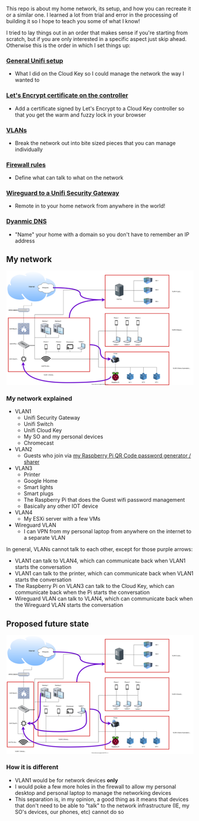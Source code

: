 This repo is about my home network, its setup, and how you can recreate it or a similar one. I learned a lot from trial and error in the processing of building it so I hope to teach you some of what I know!

I tried to lay things out in an order that makes sense if you're starting from scratch, but if you are only interested in a specific aspect just skip ahead. Otherwise this is the order in which I set things up:


### [General Unifi setup](https://github.com/kmanc/unifi_network_setup/blob/master/unifi.md)
- What I did on the Cloud Key so I could manage the network the way I wanted to


### [Let's Encrypt certificate on the controller](https://github.com/kmanc/unifi_network_setup/blob/master/letsencrypt.md)
- Add a certificate signed by Let's Encrypt to a Cloud Key controller so that you get the warm and fuzzy lock in your browser


### [VLANs](https://github.com/kmanc/unifi_network_setup/blob/master/vlans.md)
- Break the network out into bite sized pieces that you can manage individually


### [Firewall rules](https://github.com/kmanc/unifi_network_setup/blob/master/firewall.md)
- Define what can talk to what on the network


### [Wireguard to a Unifi Security Gateway](https://github.com/kmanc/unifi_network_setup/blob/master/wireguard.md)
- Remote in to your home network from anywhere in the world!


### [Dyanmic DNS](https://github.com/kmanc/unifi_network_setup/blob/master/dynamicdns.md)
- "Name" your home with a domain so you don't have to remember an IP address


## My network


![Could not load Network Diagram](images/network_diagram.svg)


### My network explained


- VLAN1
  - Unifi Security Gateway
  - Unifi Switch
  - Unifi Cloud Key
  - My SO and my personal devices
  - Chromecast
- VLAN2
  - Guests who join via [my Raspberry Pi QR Code password generator / sharer](https://github.com/kmanc/wifi_qr)
- VLAN3
  - Printer
  - Google Home
  - Smart lights
  - Smart plugs
  - The Raspberry Pi that does the Guest wifi password management
  - Basically any other IOT device
- VLAN4
  - My ESXi server with a few VMs
- Wireguard VLAN
  - I can VPN from my personal laptop from anywhere on the internet to a separate VLAN

In general, VLANs cannot talk to each other, except for those purple arrows:
- VLAN1 can talk to VLAN4, which can communicate back when VLAN1 starts the conversation
- VLAN1 can talk to the printer, which can communicate back when VLAN1 starts the conversation
- The Raspberry Pi on VLAN3 can talk to the Cloud Key, which can communicate back when the Pi starts the conversation
- Wireguard VLAN can talk to VLAN4, which can communicate back when the Wireguard VLAN starts the conversation


## Proposed future state


![Could not load future-state Network Diagram](/images/future_network_diagram.svg)


### How it is different


- VLAN1 would be for network devices **only**
- I would poke a few more holes in the firewall to allow my personal desktop and personal laptop to manage the networking devices
- This separation is, in my opinion, a good thing as it means that devices that don't need to be able to "talk" to the network infrastructure (IE, my SO's devices, our phones, etc) cannot do so